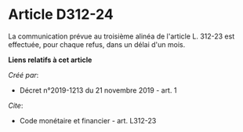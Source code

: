 # Article D312-24

La communication prévue au troisième alinéa de l'article L. 312-23 est effectuée, pour chaque refus, dans un délai d'un mois.

**Liens relatifs à cet article**

_Créé par_:

  - Décret n°2019-1213 du 21 novembre 2019 - art. 1

_Cite_:

  - Code monétaire et financier - art. L312-23
